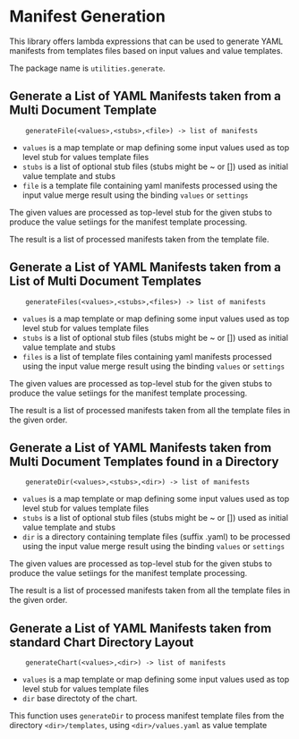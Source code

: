 
# Manifest Generation

This library offers lambda expressions that can be used to generate
YAML manifests from templates files based on input values and value
templates.

The package name is `utilities.generate`.

## Generate a List of YAML Manifests taken from a Multi Document Template

```
    generateFile(<values>,<stubs>,<file>) -> list of manifests
```

- `values` is a map template or map defining some input values used as
           top level stub for values template files
- `stubs`  is a list of optional stub files (stubs might be ~ or []) used
           as initial value template and stubs
- `file`   is a template file containing yaml manifests processed 
           using the input value merge result using the binding
          `values` or `settings`
          
The given values are processed as top-level stub for the given stubs to produce
the value setiings for the manifest template processing.

The result is a list of processed manifests taken from the template file.

## Generate a List of YAML Manifests taken from a List of Multi Document Templates

```
    generateFiles(<values>,<stubs>,<files>) -> list of manifests
```

- `values` is a map template or map defining some input values used as
           top level stub for values template files
- `stubs`  is a list of optional stub files (stubs might be ~ or []) used
           as initial value template and stubs
- `files`  is a list of template files containing yaml manifests processed 
           using the input value merge result using the binding
          `values` or `settings`
          
The given values are processed as top-level stub for the given stubs to produce
the value setiings for the manifest template processing.

The result is a list of processed manifests taken from all the template files in
the given order.

## Generate a List of YAML Manifests taken from Multi Document Templates found in a Directory

```
    generateDir(<values>,<stubs>,<dir>) -> list of manifests
```

- `values` is a map template or map defining some input values used as
           top level stub for values template files
- `stubs`  is a list of optional stub files (stubs might be ~ or []) used
           as initial value template and stubs
- `dir`    is a directory containing template files (suffix .yaml) to be processed 
           using the input value merge result using the binding
          `values` or `settings`
          
The given values are processed as top-level stub for the given stubs to produce
the value setiings for the manifest template processing.

The result is a list of processed manifests taken from all the template files in
the given order.

## Generate a List of YAML Manifests taken from standard Chart Directory Layout

```
    generateChart(<values>,<dir>) -> list of manifests
```

- `values` is a map template or map defining some input values used as
           top level stub for values template files
- `dir`    base directoty of the chart.
          
This function uses `generateDir` to process manifest template files from the
directory `<dir>/templates`, using `<dir>/values.yaml` as value template